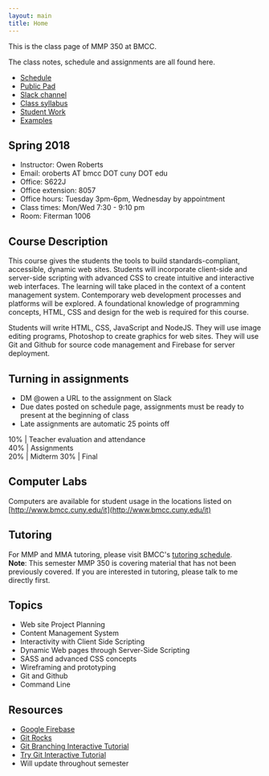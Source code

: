 ```yaml
---
layout: main
title: Home
---
```


This is the class page of MMP 350 at BMCC.

The class notes, schedule and assignments are all found here.


- [Schedule](schedule.html)
- <a href="http://piratepad.net/mmp350" target="blank">Public Pad</a>
- <a href="https://mmp350.slack.com/" target="blank">Slack channel</a>
- <a href="https://docs.google.com/document/d/1r0CXReuT_GRplzgtCbvuWBEyAPxe09IDOWDA9FNsceM/" target="blank">Class syllabus</a>
- [Student Work](studentwork/)
- [Examples](examples/)

## Spring 2018

- Instructor: Owen Roberts
- Email: oroberts AT bmcc DOT cuny  DOT edu
- Office: S622J
- Office extension: 8057
- Office hours: Tuesday 3pm-6pm, Wednesday by appointment
- Class times: Mon/Wed 7:30 - 9:10 pm
- Room: Fiterman 1006

## Course Description
This course gives the students the tools to build standards-compliant, accessible, dynamic web sites. Students will incorporate client-side and server-side scripting with advanced CSS to create intuitive and interactive web interfaces. The learning will take placed in the context of a content management system. Contemporary web development processes and platforms will be explored. A foundational knowledge of programming concepts, HTML, CSS and design for the web is required for this course.

Students will write HTML, CSS, JavaScript and NodeJS. They will use image editing programs, Photoshop to create graphics for web sites. They will use Git and Github for source code management and Firebase for server deployment.

## Turning in assignments

- DM @owen a URL to the assignment on Slack
- Due dates posted on schedule page, assignments must be ready to present at the beginning of class
- Late assignments are automatic 25 points off

10% | Teacher evaluation and attendance  
40% | Assignments  
20% | Midterm 
30% | Final

## Computer Labs

Computers are available for student usage in the locations listed on [http://www.bmcc.cuny.edu/it](http://www.bmcc.cuny.edu/it)

## Tutoring

For MMP and MMA tutoring, please visit BMCC's [tutoring schedule](http://www.bmcc.cuny.edu/lrc/schedule.jsp).  
**Note**: This semester MMP 350 is covering material that has not been previously covered.  If you are interested in tutoring, please talk to me directly first.

## Topics
- Web site Project Planning
- Content Management System
- Interactivity with Client Side Scripting
- Dynamic Web pages through Server-Side Scripting
- SASS and advanced CSS concepts
- Wireframing and prototyping
- Git and Github
- Command Line


## Resources

- [Google Firebase](https://firebase.google.com/docs/samples/)
- [Git Rocks](http://git.rocks/getting-started/)
- [Git Branching Interactive Tutorial](https://learngitbranching.js.org/)
- [Try Git Interactive Tutorial](https://try.github.io/levels/1/challenges/1)
- Will update throughout semester